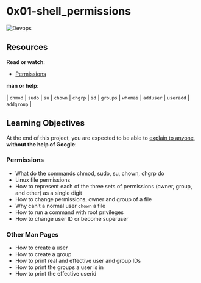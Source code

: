 # 0x01-shell_permissions

 ![Devops](https://raw.githubusercontent.com/rodrigocruz13/holberton-system_engineering-devops/master/0x00-shell_basics/Shell_basics.JPG)

## Resources

**Read or watch**:

- [Permissions](http://linuxcommand.org/lc3_lts0090.php)


**man or help**:

| `chmod` | `sudo` | `su` | `chown` | `chgrp` | `id` | `groups` | `whomai` | `adduser` | `useradd` | `addgroup` |

## Learning Objectives

At the end of this project, you are expected to be able to  [explain to anyone](https://fs.blog/2012/04/feynman-technique/),  **without the help of Google**:

### Permissions

- What do the commands chmod, sudo, su, chown, chgrp do
- Linux file permissions
- How to represent each of the three sets of permissions (owner, group, and other) as a single digit
- How to change permissions, owner and group of a file
- Why can’t a normal user  `chown`  a file
- How to run a command with root privileges
- How to change user ID or become superuser

### Other Man Pages

- How to create a user
- How to create a group
- How to print real and effective user and group IDs
- How to print the groups a user is in
- How to print the effective userid